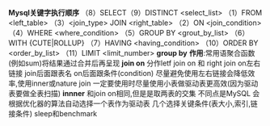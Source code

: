 **Mysql关键字执行顺序**
	 （8）SELECT（9）DISTINCT <select_list>
	 （1）FROM <left_table>
	 （3）<join_type> JOIN <right_table>
	 （2）ON <join_condition>
	 （4）WHERE <where_condition>
	（5）GROUP BY <grout_by_list>
	 （6）WITH {CUTE|ROLLUP}
	 （7）HAVING <having_condition>
	 （10）ORDER BY <order_by_list>
	（11）LIMIT <limit_number>
**group by**
	**作用**:常用语聚合函数(例如sum)将结果通过合并后再呈现
**join on**
	分作letf join on 和 right join on左右链接
	join后面跟表名
	on后面跟条件(condition)
	尽量避免使用左右链接会降低效率,使用inner或nature join
	一定要使用时尽量使用小表做驱动表更高效(因为驱动表要做全表扫描)
**innner**
	和join on相同,但是是取两表的交集
	不同点是MySQL 会根据优化器的算法自动选择一个表作为驱动表
	几个选择关键条件(表大小,索引,链接条件)
sleep和benchmark
	